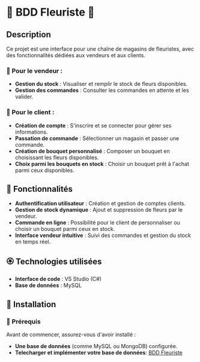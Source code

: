 # 💐 BDD Fleuriste 💐

## Description

Ce projet est une interface pour une chaîne de magasins de fleuristes, avec des fonctionnalités dédiées aux vendeurs et aux clients.

### 🌸 Pour le vendeur :
- **Gestion du stock** : Visualiser et remplir le stock de fleurs disponibles.
- **Gestion des commandes** : Consulter les commandes en attente et les valider.

### 🌻 Pour le client :
- **Création de compte** : S'inscrire et se connecter pour gérer ses informations.
- **Passation de commande** : Sélectionner un magasin et passer une commande.
- **Création de bouquet personnalisé** : Composer un bouquet en choisissant les fleurs disponibles.
- **Choix parmi les bouquets en stock** : Choisir un bouquet prêt à l'achat parmi ceux disponibles.

## 🌹 Fonctionnalités

- **Authentification utilisateur** : Création et gestion de comptes clients.
- **Gestion de stock dynamique** : Ajout et suppression de fleurs par le vendeur.
- **Commande en ligne** : Possibilité pour le client de personnaliser ou choisir un bouquet parmi ceux en stock.
- **Interface vendeur intuitive** : Suivi des commandes et gestion du stock en temps réel.

## 🏵️ Technologies utilisées

- **Interface de code** : VS Studio (C#)
- **Base de données** : MySQL

## 🌺 Installation

### 🌼 Prérequis

Avant de commencer, assurez-vous d'avoir installé :

- **Une base de données** (comme MySQL ou MongoDB) configurée.
- **Telecharger et implémenter votre base de données**: [BDD Fleuriste](Script_Fleuriste.sql)

